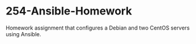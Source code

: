 # 254-Ansible-Homework

Homework assignment that configures a Debian and two CentOS servers using Ansible.
